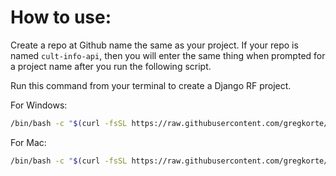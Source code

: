 # How to use:

Create a repo at Github name the same as your project. If your repo is named `cult-info-api`, then you will enter the same thing when prompted for a project name after you run the following script.

Run this command from your terminal to create a Django RF project.

For Windows:
```bash
/bin/bash -c "$(curl -fsSL https://raw.githubusercontent.com/gregkorte/django-template/main/project_template_win.sh)"
```

For Mac:
```bash
/bin/bash -c "$(curl -fsSL https://raw.githubusercontent.com/gregkorte/django-template/main/project_template_mac.sh)"
```
